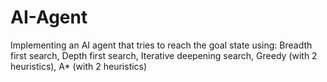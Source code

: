 # AI-Agent

Implementing an AI agent that tries to reach the goal state using:
      Breadth first search, 
      Depth first search, 
      Iterative deepening search, 
      Greedy (with 2 heuristics), 
      A* (with 2 heuristics)

